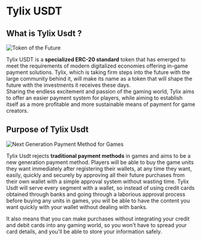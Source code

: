 # Tylix USDT

## What is Tylix Usdt ? 

![Token of the Future](https://github.com/user-attachments/assets/b8d3b06a-ccd3-4842-b022-c8f220a04296)

Tylix USDT is a **specialized ERC-20 standard** token that has emerged to meet the requirements of modern digitalized economies offering in-game payment solutions. Tylix, which is taking firm steps into the future with the large community behind it, will make its name as a token that will shape the future with the investments it receives these days. <br/>
Sharing the endless excitement and passion of the gaming world, Tylix aims to offer an easier payment system for players, while aiming to establish itself as a more profitable and more sustainable means of payment for game creators. 
## Purpose of Tylix Usdt 
![Next Generation Payment Method for Games](https://github.com/user-attachments/assets/6ff6a41e-e768-42c7-b10e-37ed342c139c)

Tylix Usdt rejects **traditional payment methods** in games and aims to be a new generation payment method. Players will be able to buy the game units they want immediately after registering their wallets, at any time they want, easily, quickly and securely by approving all their future purchases from their own wallet with a simple approval system without wasting time. Tylix Usdt will serve every segment with a wallet, so instead of using credit cards obtained through banks and going through a laborious approval process before buying any units in games, you will be able to have the content you want quickly with your wallet without dealing with banks. <br/>

It also means that you can make purchases without integrating your credit and debit cards into any gaming world, so you won't have to spread your card details, and you'll be able to store your information safely.

